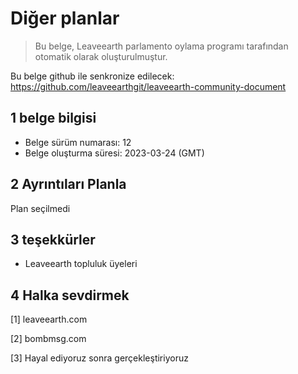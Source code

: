 # Diğer planlar

>Bu belge, Leaveearth parlamento oylama programı tarafından otomatik olarak oluşturulmuştur.

Bu belge github ile senkronize edilecek: https://github.com/leaveearthgit/leaveearth-community-document

## 1 belge bilgisi

- Belge sürüm numarası: 12
- Belge oluşturma süresi: 2023-03-24 (GMT)

## 2 Ayrıntıları Planla

Plan seçilmedi

## 3 teşekkürler
* Leaveearth topluluk üyeleri

## 4 Halka sevdirmek
[1] leaveearth.com

[2] bombmsg.com

[3] Hayal ediyoruz sonra gerçekleştiriyoruz